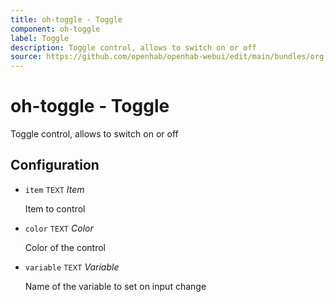 ```yaml
---
title: oh-toggle - Toggle
component: oh-toggle
label: Toggle
description: Toggle control, allows to switch on or off
source: https://github.com/openhab/openhab-webui/edit/main/bundles/org.openhab.ui/doc/components/oh-toggle.md
---
```


# oh-toggle - Toggle

<!-- GENERATED componentDescription -->
Toggle control, allows to switch on or off
<!-- GENERATED /componentDescription -->

## Configuration

<!-- GENERATED props -->

- `item` <small>TEXT</small> _Item_

  Item to control

- `color` <small>TEXT</small> _Color_

  Color of the control

- `variable` <small>TEXT</small> _Variable_

  Name of the variable to set on input change

<!-- GENERATED /props -->

